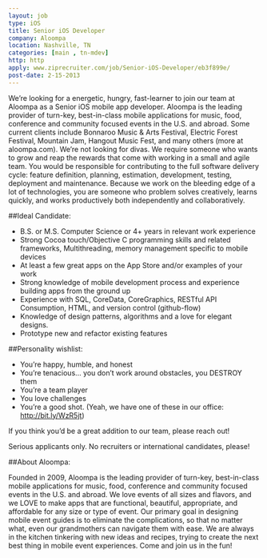 ```yaml
---
layout: job
type: iOS
title: Senior iOS Developer
company: Aloompa
location: Nashville, TN
categories: [main , tn-mdev]
http: http
apply: www.ziprecruiter.com/job/Senior-iOS-Developer/eb3f899e/
post-date: 2-15-2013
---
```


We’re looking for a energetic, hungry, fast-learner to join our team at Aloompa as a Senior iOS mobile app developer. Aloompa is the leading provider of turn-key, best-in-class mobile applications for music, food, conference and community focused events in the U.S. and abroad. Some current clients include Bonnaroo Music & Arts Festival, Electric Forest Festival, Mountain Jam, Hangout Music Fest, and many others (more at aloompa.com). We’re not looking for divas. We require someone who wants to grow and reap the rewards that come with working in a small and agile team. You would be responsible for contributing to the full software delivery cycle:  feature definition, planning, estimation, development, testing, deployment and maintenance. Because we work on the bleeding edge of a lot of technologies, you are someone who problem solves creatively, learns quickly, and works productively both independently and collaboratively.

##Ideal Candidate:

* B.S. or M.S. Computer Science or 4+ years in relevant work experience
* Strong Cocoa touch/Objective C programming skills and related frameworks, Multithreading, memory management specific to mobile devices
* At least a few great apps on the App Store and/or examples of your work
* Strong knowledge of mobile development process and experience building apps from the ground up
* Experience with SQL, CoreData, CoreGraphics, RESTful API Consumption, HTML,  and version control (github-flow)
* Knowledge of design patterns, algorithms and a love for elegant designs.
* Prototype new and refactor existing features

##Personality wishlist:

* You’re happy, humble, and honest
* You’re tenacious… you don’t work around obstacles, you DESTROY them
* You’re a team player
* You love challenges
* You’re a good shot. (Yeah, we have one of these in our office: http://bit.ly/WzR5jt)
 
If you think you’d be a great addition to our team, please reach out!

Serious applicants only. No recruiters or international candidates, please!

##About Aloompa:

Founded in 2009, Aloompa is the leading provider of turn-key, best-in-class mobile applications for music, food, conference and community focused events in the U.S. and abroad. We love events of all sizes and flavors, and we LOVE to make apps that are functional, beautiful, appropriate, and affordable for any size or type of event. Our primary goal in designing mobile event guides is to eliminate the complications, so that no matter what, even our grandmothers can navigate them with ease. We are always in the kitchen tinkering with new ideas and recipes, trying to create the next best thing in mobile event experiences. Come and join us in the fun!